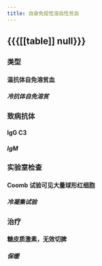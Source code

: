 ```yaml
---
title: 自身免疫性溶血性贫血
---
```


## {{{[[table]] null}}}
### 类型
#### 温抗体自免溶贫血
##### 冷抗体自免溶贫

### 致病抗体
#### IgG C3
##### IgM 

### 实验室检查
#### Coomb 试验可见大量球形红细胞
##### 冷凝集试验

### 治疗
#### 糖皮质激素，无效切脾
##### 保暖
